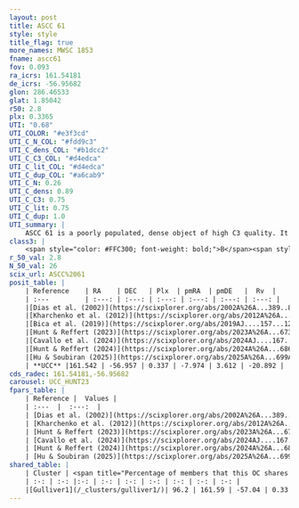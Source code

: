 ```yaml
---
layout: post
title: ASCC 61
style: style
title_flag: true
more_names: MWSC 1853
fname: ascc61
fov: 0.093
ra_icrs: 161.54181
de_icrs: -56.95682
glon: 286.46533
glat: 1.85042
r50: 2.8
plx: 0.3365
UTI: "0.68"
UTI_COLOR: "#e3f3cd"
UTI_C_N_COL: "#fdd9c3"
UTI_C_dens_COL: "#b1dcc2"
UTI_C_C3_COL: "#d4edca"
UTI_C_lit_COL: "#d4edca"
UTI_C_dup_COL: "#a6cab9"
UTI_C_N: 0.26
UTI_C_dens: 0.89
UTI_C_C3: 0.75
UTI_C_lit: 0.75
UTI_C_dup: 1.0
UTI_summary: |
    ASCC 61 is a poorly populated, dense object of high C3 quality. It is well-studied in the literature. This object shares a large percentage of members with a later reported entry.
class3: |
    <span style="color: #FFC300; font-weight: bold;">B</span><span style="color: green; font-weight: bold;">A</span>
r_50_val: 2.8
N_50_val: 26
scix_url: ASCC%2061
posit_table: |
    | Reference    | RA    | DEC   | Plx  | pmRA  | pmDE   |  Rv  |
    | :---         | :---: | :---: | :---: | :---: | :---: | :---: |
    |[Dias et al. (2002)](https://scixplorer.org/abs/2002A%26A...389..871D) | 161.533 | -56.86 | -- | -4.54 | -0.22 | -- |
    |[Kharchenko et al. (2012)](https://scixplorer.org/abs/2012A%26A...543A.156K) | 161.542 | -56.84 | -- | -2.76 | 3.12 | -- |
    |[Bica et al. (2019)](https://scixplorer.org/abs/2019AJ....157...12B) | 161.536 | -56.858 | -- | -- | -- | -- |
    |[Hunt & Reffert (2023)](https://scixplorer.org/abs/2023A%26A...673A.114H) | 161.59 | -57.045 | 0.333 | -7.962 | 3.608 | -19.789 |
    |[Cavallo et al. (2024)](https://scixplorer.org/abs/2024AJ....167...12C) | 161.57 | -57.038 | 0.333 | -- | -- | -- |
    |[Hunt & Reffert (2024)](https://scixplorer.org/abs/2024A%26A...686A..42H) | 161.59 | -57.045 | 0.333 | -7.962 | 3.608 | -19.789 |
    |[Hu & Soubiran (2025)](https://scixplorer.org/abs/2025A%26A...699A.246H) | 161.57 | -57.038 | -- | -- | -- | -- |
    | **UCC** |161.542 | -56.957 | 0.337 | -7.974 | 3.612 | -20.892 | 
cds_radec: 161.54181,-56.95682
carousel: UCC_HUNT23
fpars_table: |
    | Reference |  Values |
    | :---  |  :---:  |
    | [Dias et al. (2002)](https://scixplorer.org/abs/2002A%26A...389..871D) | `E(B-V)=0.23, Dist=1700.0, Age=7.96` |
    | [Kharchenko et al. (2012)](https://scixplorer.org/abs/2012A%26A...543A.156K) | `e_bv=0.223, distance=1702, log_age=7.665` |
    | [Hunt & Reffert (2023)](https://scixplorer.org/abs/2023A%26A...673A.114H) | `AV50=0.495, diffAV50=0.691, MOD50=12.242, logAge50=9.083` |
    | [Cavallo et al. (2024)](https://scixplorer.org/abs/2024AJ....167...12C) | `AV50=0.62, dMod50=11.91, logAge50=9.15, [Fe/H]50=0.1` |
    | [Hunt & Reffert (2024)](https://scixplorer.org/abs/2024A%26A...686A..42H) | `MassJ=1042.61` |
    | [Hu & Soubiran (2025)](https://scixplorer.org/abs/2025A%26A...699A.246H) | `MA22=-0.28, MA23f=-0.22, MA23g=-0.08, MZ23=-0.25, MK24=-0.25, MF24=-0.14` |
shared_table: |
    | Cluster | <span title="Percentage of members that this OC shares with the ones listed">%</span>   | RA   | DEC   | Plx   | pmRA  | pmDE  | Rv | UTI |
    | :-: | :-: |:-: | :-: | :-: | :-: | :-: | :-: | :-: |
    |[Gulliver1](/_clusters/gulliver1/)| 96.2 | 161.59 | -57.04 | 0.33 | -7.96 | 3.61 | -20.89 |0.6 |
---
```


